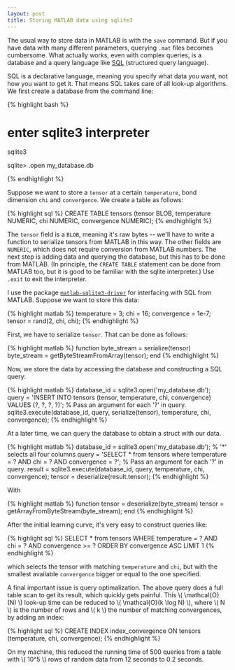 ```yaml
---
layout: post
title: Storing MATLAB data using sqlite3
---
```


The usual way to store data in MATLAB is with the `save` command. But if you have data with many different parameters,
querying `.mat` files becomes cumbersome. What actually works, even with complex queries, is a database and a query language like
[SQL](https://en.wikipedia.org/wiki/SQL) (structured query language).  

SQL is a declarative language, meaning you specify what data you want, not how you want to get it. That means SQL takes
care of all look-up algorithms. We first create a database from the command line:

{% highlight bash %}
# enter sqlite3 interpreter
sqlite3

sqlite> .open my_database.db

{% endhighlight %}

Suppose we want to store a `tensor` at a certain `temperature`, bond dimension `chi` and
`convergence`. We create a table as follows:

{% highlight sql %}
CREATE TABLE tensors (tensor BLOB, temperature NUMERIC, chi NUMERIC, convergence NUMERIC);
{% endhighlight %}

The `tensor` field is a `BLOB`, meaning it's raw bytes -- we'll have to write a function to serialize tensors from MATLAB in
this way. The other fields are `NUMERIC`, which does not require conversion from MATLAB numbers. The next step is adding data and querying the database, but this has to be
done from MATLAB. (In principle, the `CREATE TABLE` statement can be done from MATLAB too, but it is good to be familiar
with the sqlite interpreter.) Use `.exit` to exit the interpreter.

I use the package [`matlab-sqlite3-driver`](https://github.com/kyamagu/matlab-sqlite3-driver) for interfacing with SQL from MATLAB. Suppose we want to store this data:

{% highlight matlab %}
temperature = 3;
chi  = 16;
convergence = 1e-7;
tensor = rand(2, chi, chi);
{% endhighlight %}

First, we have to serialize `tensor`. That can be done as follows:

{% highlight matlab %}
function byte_stream = serialize(tensor)
  byte_stream = getByteStreamFromArray(tensor);
end
{% endhighlight %}

Now, we store the data by accessing the database and constructing a SQL query:

{% highlight matlab %}
database_id = sqlite3.open('my_database.db');
query = 'INSERT INTO tensors (tensor, temperature, chi, convergence) VALUES (?, ?, ?, ?)';
% Pass an argument for each '?' in query.
sqlite3.execute(database_id, query, serialize(tensor), temperature, chi, convergence);
{% endhighlight %}

At a later time, we can query the database to obtain a struct with our data.

{% highlight matlab %}
database_id = sqlite3.open('my_database.db');
% '*' selects all four columns
query = 'SELECT * from tensors where temperature = ? AND chi = ? AND convergence = ?';
% Pass an argument for each '?' in query.
result = sqlite3.execute(database_id, query, temperature, chi, convergence);
tensor = deserialize(result.tensor);
{% endhighlight %}

With

{% highlight matlab %}
function tensor = deserialize(byte_stream)
  tensor = getArrayFromByteStream(byte_stream);
end
{% endhighlight %}

After the initial learning curve, it's very easy to construct queries like:

{% highlight sql %}
  SELECT * from tensors
  WHERE temperature = ? AND chi = ?
  AND convergence >= ?
  ORDER BY convergence ASC
  LIMIT 1
{% endhighlight %}

which selects the tensor with matching `temperature` and `chi`, but with the smallest available `convergence` bigger or equal to the one specified.

A final important issue is query optimalization. The above query does a full table scan to get its result, which quickly gets painful. This \\( \mathcal{O}(N) \\) look-up time can be reduced to \\( \mathcal{O}(k \log N) \\), where \\( N \\) is the number of rows and \\( k \\) the number of matching convergences, by adding an index:

{% highlight sql %}
  CREATE INDEX index_convergence
  ON tensors (temperature, chi, convergence);
{% endhighlight %}

On my machine, this reduced the running time of 500 queries from a table with \\( 10^5 \\) rows of random data from 12 seconds to 0.2 seconds.
